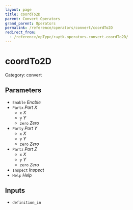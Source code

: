 ```yaml
---
layout: page
title: coordTo2D
parent: Convert Operators
grand_parent: Operators
permalink: /reference/operators/convert/coordTo2D
redirect_from:
  - /reference/opType/raytk.operators.convert.coordTo2D/
---
```


# coordTo2D

Category: convert



## Parameters

* `Enable` *Enable*
* `Partx` *Part X*
  * `x` *X*
  * `y` *Y*
  * `zero` *Zero*
* `Party` *Part Y*
  * `x` *X*
  * `y` *Y*
  * `zero` *Zero*
* `Partz` *Part Z*
  * `x` *X*
  * `y` *Y*
  * `zero` *Zero*
* `Inspect` *Inspect*
* `Help` *Help*

## Inputs

* `definition_in`